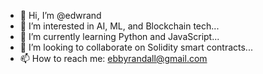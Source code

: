 - 👋 Hi, I’m @edwrand
- 👀 I’m interested in AI, ML, and Blockchain tech...
- 🌱 I’m currently learning Python and JavaScript...
- 💞️ I’m looking to collaborate on Solidity smart contracts...
- 📫 How to reach me: ebbyrandall@gmail.com

<!---
edwrand/edwrand is a ✨ special ✨ repository because its `README.md` (this file) appears on your GitHub profile.
You can click the Preview link to take a look at your changes.
--->
